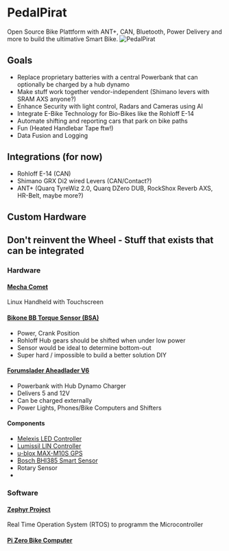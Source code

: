 # PedalPirat
Open Source Bike Plattform with ANT+, CAN, Bluetooth, Power Delivery and more to build the ultimative Smart Bike.
![PedalPirat](PedalPiratController.drawio.png)

## Goals
- Replace proprietary batteries with a central Powerbank that can optionally be charged by a hub dynamo
- Make stuff work together vendor-independent (Shimano levers with SRAM AXS anyone?)
- Enhance Security with light control, Radars and Cameras using AI
- Integrate E-Bike Technology for Bio-Bikes like the Rohloff E-14
- Automate shifting and reporting cars that park on bike paths
- Fun (Heated Handlebar Tape ftw!)
- Data Fusion and Logging

## Integrations (for now)
- Rohloff E-14 (CAN)
- Shimano GRX Di2 wired Levers (CAN/Contact?)
- ANT+ (Quarq TyreWiz 2.0, Quarq DZero DUB, RockShox Reverb AXS, HR-Belt, maybe more?)

## Custom Hardware


## Don't reinvent the Wheel - Stuff that exists that can be integrated
### Hardware
#### [Mecha Comet](https://mecha.so/comet)
Linux Handheld with Touchscreen
#### [Bikone BB Torque Sensor (BSA)](https://www.bikone.com/bottombracket-torque-sensors/)
  - Power, Crank Position
  - Rohloff Hub gears should be shifted when under low power
  - Sensor would be ideal to determine bottom-out
  - Super hard / impossible to build a better solution DIY
#### [Forumslader Aheadlader V6](https://www.forumslader.de/aheadlader-v6/)
  - Powerbank with Hub Dynamo Charger
  - Delivers 5 and 12V
  - Can be charged externally
  - Power Lights, Phones/Bike Computers and Shifters

#### Components
- [Melexis LED Controller](https://www.melexis.com/en/products/smart-led-driver-ics)
- [Lumissil LIN Controller](https://www.lumissil.com/applications/automotive/automotive-lighting/interior-lighting/is32cs8978)
- [u-blox MAX-M10S GPS](https://www.u-blox.com/en/product/max-m10-series)
- [Bosch BHI385 Smart Sensor](https://www.bosch-sensortec.com/products/smart-sensor-systems/bhi385/)
- Rotary Sensor
- 
### Software
#### [Zephyr Project](https://github.com/zephyrproject-rtos/zephyr)
Real Time Operation System (RTOS) to programm the Microcontroller
#### [Pi Zero Bike Computer](https://github.com/hishizuka/pizero_bikecomputer)
